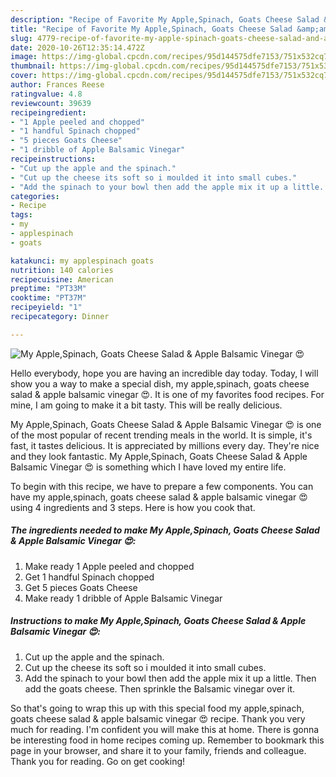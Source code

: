 ```yaml
---
description: "Recipe of Favorite My Apple,Spinach, Goats Cheese Salad &amp;amp; Apple Balsamic Vinegar 😍"
title: "Recipe of Favorite My Apple,Spinach, Goats Cheese Salad &amp;amp; Apple Balsamic Vinegar 😍"
slug: 4779-recipe-of-favorite-my-apple-spinach-goats-cheese-salad-and-amp-apple-balsamic-vinegar
date: 2020-10-26T12:35:14.472Z
image: https://img-global.cpcdn.com/recipes/95d144575dfe7153/751x532cq70/my-applespinach-goats-cheese-salad-apple-balsamic-vinegar-😍-recipe-main-photo.jpg
thumbnail: https://img-global.cpcdn.com/recipes/95d144575dfe7153/751x532cq70/my-applespinach-goats-cheese-salad-apple-balsamic-vinegar-😍-recipe-main-photo.jpg
cover: https://img-global.cpcdn.com/recipes/95d144575dfe7153/751x532cq70/my-applespinach-goats-cheese-salad-apple-balsamic-vinegar-😍-recipe-main-photo.jpg
author: Frances Reese
ratingvalue: 4.8
reviewcount: 39639
recipeingredient:
- "1 Apple peeled and chopped"
- "1 handful Spinach chopped"
- "5 pieces Goats Cheese"
- "1 dribble of Apple Balsamic Vinegar"
recipeinstructions:
- "Cut up the apple and the spinach."
- "Cut up the cheese its soft so i moulded it into small cubes."
- "Add the spinach to your bowl then add the apple mix it up a little. Then add the goats cheese. Then sprinkle the Balsamic vinegar over it."
categories:
- Recipe
tags:
- my
- applespinach
- goats

katakunci: my applespinach goats 
nutrition: 140 calories
recipecuisine: American
preptime: "PT33M"
cooktime: "PT37M"
recipeyield: "1"
recipecategory: Dinner

---
```



![My Apple,Spinach, Goats Cheese Salad &amp; Apple Balsamic Vinegar 😍](https://img-global.cpcdn.com/recipes/95d144575dfe7153/751x532cq70/my-applespinach-goats-cheese-salad-apple-balsamic-vinegar-😍-recipe-main-photo.jpg)

Hello everybody, hope you are having an incredible day today. Today, I will show you a way to make a special dish, my apple,spinach, goats cheese salad &amp; apple balsamic vinegar 😍. It is one of my favorites food recipes. For mine, I am going to make it a bit tasty. This will be really delicious.



My Apple,Spinach, Goats Cheese Salad &amp; Apple Balsamic Vinegar 😍 is one of the most popular of recent trending meals in the world. It is simple, it's fast, it tastes delicious. It is appreciated by millions every day. They're nice and they look fantastic. My Apple,Spinach, Goats Cheese Salad &amp; Apple Balsamic Vinegar 😍 is something which I have loved my entire life.


To begin with this recipe, we have to prepare a few components. You can have my apple,spinach, goats cheese salad &amp; apple balsamic vinegar 😍 using 4 ingredients and 3 steps. Here is how you cook that.

<!--inarticleads1-->

##### The ingredients needed to make My Apple,Spinach, Goats Cheese Salad &amp; Apple Balsamic Vinegar 😍:

1. Make ready 1 Apple peeled and chopped
1. Get 1 handful Spinach chopped
1. Get 5 pieces Goats Cheese
1. Make ready 1 dribble of Apple Balsamic Vinegar




<!--inarticleads2-->

##### Instructions to make My Apple,Spinach, Goats Cheese Salad &amp; Apple Balsamic Vinegar 😍:

1. Cut up the apple and the spinach.
1. Cut up the cheese its soft so i moulded it into small cubes.
1. Add the spinach to your bowl then add the apple mix it up a little. Then add the goats cheese. Then sprinkle the Balsamic vinegar over it.




So that's going to wrap this up with this special food my apple,spinach, goats cheese salad &amp; apple balsamic vinegar 😍 recipe. Thank you very much for reading. I'm confident you will make this at home. There is gonna be interesting food in home recipes coming up. Remember to bookmark this page in your browser, and share it to your family, friends and colleague. Thank you for reading. Go on get cooking!
